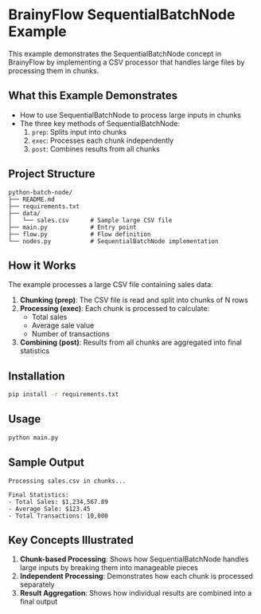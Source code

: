 # BrainyFlow SequentialBatchNode Example

This example demonstrates the SequentialBatchNode concept in BrainyFlow by implementing a CSV processor that handles large files by processing them in chunks.

## What this Example Demonstrates

- How to use SequentialBatchNode to process large inputs in chunks
- The three key methods of SequentialBatchNode:
  1. `prep`: Splits input into chunks
  2. `exec`: Processes each chunk independently
  3. `post`: Combines results from all chunks

## Project Structure

```
python-batch-node/
├── README.md
├── requirements.txt
├── data/
│   └── sales.csv      # Sample large CSV file
├── main.py            # Entry point
├── flow.py            # Flow definition
└── nodes.py           # SequentialBatchNode implementation
```

## How it Works

The example processes a large CSV file containing sales data:

1. **Chunking (prep)**: The CSV file is read and split into chunks of N rows
2. **Processing (exec)**: Each chunk is processed to calculate:
   - Total sales
   - Average sale value
   - Number of transactions
3. **Combining (post)**: Results from all chunks are aggregated into final statistics

## Installation

```bash
pip install -r requirements.txt
```

## Usage

```bash
python main.py
```

## Sample Output

```
Processing sales.csv in chunks...

Final Statistics:
- Total Sales: $1,234,567.89
- Average Sale: $123.45
- Total Transactions: 10,000
```

## Key Concepts Illustrated

1. **Chunk-based Processing**: Shows how SequentialBatchNode handles large inputs by breaking them into manageable pieces
2. **Independent Processing**: Demonstrates how each chunk is processed separately
3. **Result Aggregation**: Shows how individual results are combined into a final output
